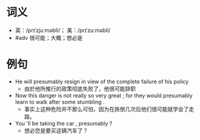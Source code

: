 # 词义
- 英：/prɪˈzjuːməbli/； 美：/prɪˈzuːməbli/
- #adv 很可能；大概；想必是
# 例句
- He will presumably resign in view of the complete failure of his policy
	- 由於他所推行的政策彻底失败了，他很可能辞职
- Now this danger is not really so very great ; for they would presumably learn to walk after some stumbling .
	- 事实上这种危险并不那么可怕，因为在跌倒几次后他们很可能就学会了走路。
- You 'll be taking the car , presumably ?
	- 想必您是要买这辆汽车了？
